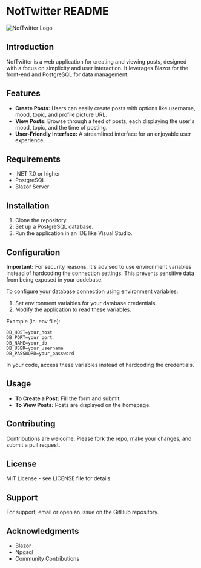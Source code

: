 # NotTwitter README

![NotTwitter Logo](https://i.imgur.com/sqLZbcO.png)

## Introduction
NotTwitter is a web application for creating and viewing posts, designed with a focus on simplicity and user interaction. It leverages Blazor for the front-end and PostgreSQL for data management.

## Features
- **Create Posts:** Users can easily create posts with options like username, mood, topic, and profile picture URL.
- **View Posts:** Browse through a feed of posts, each displaying the user's mood, topic, and the time of posting.
- **User-Friendly Interface:** A streamlined interface for an enjoyable user experience.

## Requirements
- .NET 7.0 or higher
- PostgreSQL
- Blazor Server

## Installation
1. Clone the repository.
2. Set up a PostgreSQL database.
3. Run the application in an IDE like Visual Studio.

## Configuration
**Important:** For security reasons, it's advised to use environment variables instead of hardcoding the connection settings. This prevents sensitive data from being exposed in your codebase.

To configure your database connection using environment variables:
1. Set environment variables for your database credentials.
2. Modify the application to read these variables.

Example (in .env file):
```
DB_HOST=your_host
DB_PORT=your_port
DB_NAME=your_db
DB_USER=your_username
DB_PASSWORD=your_password
```

In your code, access these variables instead of hardcoding the credentials.

## Usage
- **To Create a Post:** Fill the form and submit.
- **To View Posts:** Posts are displayed on the homepage.

## Contributing
Contributions are welcome. Please fork the repo, make your changes, and submit a pull request.

## License
MIT License - see LICENSE file for details.

## Support
For support, email or open an issue on the GitHub repository.

## Acknowledgments
- Blazor
- Npgsql
- Community Contributions
